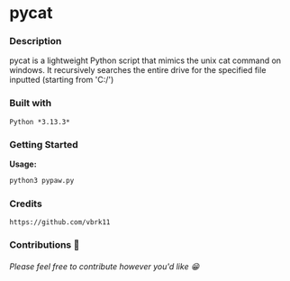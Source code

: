 # pycat


### Description

pycat is a lightweight Python script that mimics the unix cat command on windows.
It recursively searches the entire drive for the specified file inputted (starting from 'C:/')

### Built with
```
Python *3.13.3*
```


### Getting Started  
**Usage:**

```bash
python3 pypaw.py
```

### Credits
```
https://github.com/vbrk11
```

### Contributions 🎉
###### Please feel free to contribute however you'd like 😁



